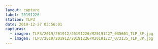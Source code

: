 ```yaml
---
layout: capture
label: 20191226
station: TLP3
date: 2019-12-27 03:56:01
capturas:
  - imagem: TLP3/2019/201912/20191226/M20191227_035601_TLP_3P.jpg
  - imagem: TLP3/2019/201912/20191226/M20191227_072135_TLP_3P.jpg
---
```

